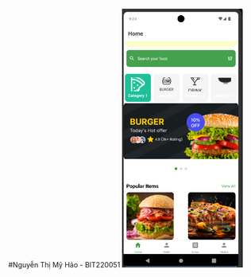 #Nguyễn Thị Mỹ Hảo - BIT220051
![Mô tả ảnh](https://github.com/miha6824/image/blob/main/Screenshot%202024-08-14%20212342.png)
